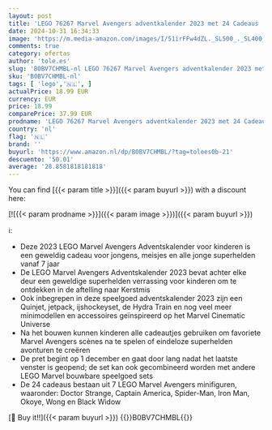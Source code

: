 ```yaml
---
layout: post
title: 'LEGO 76267 Marvel Avengers adventkalender 2023 met 24 Cadeaus  inclusief Captain America  Spider-Man  Iron Man en Andere Superhelden Minifiguren  Kerstcadeau voor Kinderen  Jongens en Meisjes'
date: 2024-10-31 16:34:33
image: 'https://m.media-amazon.com/images/I/51irFFw4dZL._SL500_._SL400_.jpg'
comments: true
category: ofertas
author: 'tole.es'
slug: 'B0BV7CHMBL-nl LEGO 76267 Marvel Avengers adventkalender 2023 met 24...'
sku: 'B0BV7CHMBL-nl'
tags: [ 'lego','🇳🇱', ]
actualPrice: 18.99 EUR
currency: EUR
price: 18.99
comparePrice: 37.99 EUR
prodname: 'LEGO 76267 Marvel Avengers adventkalender 2023 met 24 Cadeaus  inclusief Captain America  Spider-Man  Iron Man en Andere Superhelden Minifiguren  Kerstcadeau voor Kinderen  Jongens en Meisjes'
country: 'nl'
flag: '🇳🇱'
brand: ''
buyurl: 'https://www.amazon.nl/dp/B0BV7CHMBL/?tag=tolees0b-21'
descuento: '50.01'
average: '28.8581818181818'
---
```


You can find [{{< param title >}}]({{< param buyurl >}}) with a discount here:

[![{{< param prodname >}}]({{< param image >}})]({{< param buyurl >}})

ℹ️:

- Deze 2023 LEGO Marvel Avengers Adventskalender voor kinderen is een geweldig cadeau voor jongens, meisjes en alle jonge superhelden vanaf 7 jaar
- De LEGO Marvel Avengers Adventskalender 2023 bevat achter elke deur een geweldige superhelden verrassing voor kinderen om te ontdekken in de aftelling naar Kerstmis
- Ook inbegrepen in deze speelgoed adventskalender 2023 zijn een Quinjet, jetpack, ijshockeyset, de Hydra Train en nog veel meer minimodellen en accessoires geïnspireerd op het Marvel Cinematic Universe
- Na het bouwen kunnen kinderen alle cadeautjes gebruiken om favoriete Marvel Avengers scènes na te spelen of eindeloze superhelden avonturen te creëren
- De pret begint op 1 december en gaat door lang nadat het laatste venster is geopend; de set kan ook gecombineerd worden met andere LEGO Marvel bouwbare speelgoed sets
- De 24 cadeaus bestaan uit 7 LEGO Marvel Avengers minifiguren, waaronder: Doctor Strange, Captain America, Spider-Man, Iron Man, Okoye, Wong en Black Widow

[🛒 Buy it!!]({{< param buyurl >}})
{{<world>}}B0BV7CHMBL{{</world>}}
